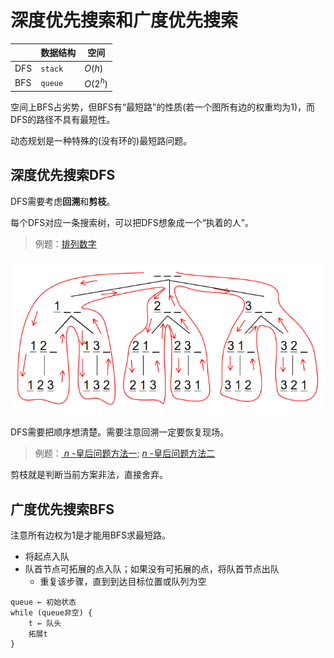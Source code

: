 # 深度优先搜索和广度优先搜索

|     | 数据结构 | 空间   |
|-----|----------|--------|
| DFS | `stack`   | $O(h)$   |
| BFS | `queue`    | $O(2^h)$ |

空间上BFS占劣势，但BFS有“最短路”的性质(若一个图所有边的权重均为1)，而DFS的路径不具有最短性。

动态规划是一种特殊的(没有环的)最短路问题。

## 深度优先搜索DFS

DFS需要考虑**回溯**和**剪枝**。

每个DFS对应一条搜索树，可以把DFS想象成一个“执着的人”。

> 例题：[排列数字](./permutations.cpp)

![全排列(以3为例)](../../images/DFS_Permutation3.png)

DFS需要把顺序想清楚。需要注意回溯一定要恢复现场。

> 例题：[ $n$ -皇后问题方法一](./n_queens.cpp); [ $n$ -皇后问题方法二](./n_queens.cpp)

剪枝就是判断当前方案非法，直接舍弃。

## 广度优先搜索BFS

注意所有边权为1是才能用BFS求最短路。

- 将起点入队
- 队首节点可拓展的点入队；如果没有可拓展的点，将队首节点出队
  - 重复该步骤，直到到达目标位置或队列为空

```
queue ← 初始状态
while (queue非空) {
    t ← 队头
    拓展t
}
```
